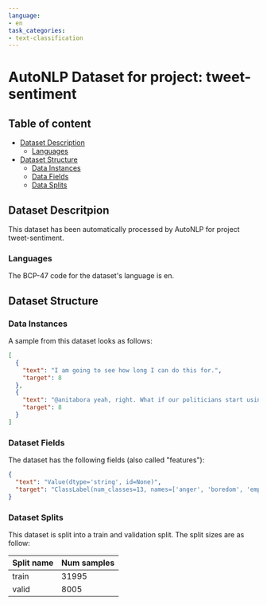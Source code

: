 ```yaml
---
language:
- en
task_categories:
- text-classification
---
```

# AutoNLP Dataset for project: tweet-sentiment

## Table of content
- [Dataset Description](#dataset-description)
    - [Languages](#languages)
- [Dataset Structure](#dataset-structure)
  - [Data Instances](#data-instances)
  - [Data Fields](#data-fields)
  - [Data Splits](#data-splits)

## Dataset Descritpion

This dataset has been automatically processed by AutoNLP for project tweet-sentiment.

### Languages

The BCP-47 code for the dataset's language is en.

## Dataset Structure

### Data Instances

A sample from this dataset looks as follows:

```json
[
  {
    "text": "I am going to see how long I can do this for.",
    "target": 8
  },
  {
    "text": "@anitabora yeah, right. What if our politicians start using uploading their pics, lots of inside sto[...]",
    "target": 8
  }
]
```

### Dataset Fields

The dataset has the following fields (also called "features"):

```json
{
  "text": "Value(dtype='string', id=None)",
  "target": "ClassLabel(num_classes=13, names=['anger', 'boredom', 'empty', 'enthusiasm', 'fun', 'happiness', 'hate', 'love', 'neutral', 'relief', 'sadness', 'surprise', 'worry'], id=None)"
}
```

### Dataset Splits

This dataset is split into a train and validation split. The split sizes are as follow:

| Split name   | Num samples         |
| ------------ | ------------------- |
| train        | 31995 |
| valid        | 8005 |
